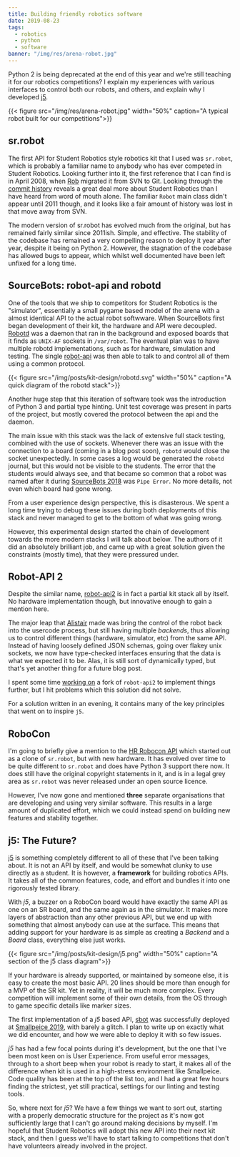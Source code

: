 ```yaml
---
title: Building friendly robotics software
date: 2019-08-23
tags:
  - robotics
  - python
  - software
banner: "/img/res/arena-robot.jpg"
---
```


Python 2 is being deprecated at the end of this year and we're still teaching it for our robotics competitions? I explain my experiences with various interfaces to control both our robots, and others, and explain why I developed [j5](https://github.com/j5api/j5).

{{< figure src="/img/res/arena-robot.jpg" width="50%" caption="A typical robot built for our competitions">}}

## sr.robot

The first API for Student Robotics style robotics kit that I used was `sr.robot`, which is probably a familiar name to anybody who has ever competed in Student Robotics. Looking further into it, the first reference that I can find is in April 2008, when [Rob](https://robspanton.com/) migrated it from SVN to Git. Looking through the [commit history](https://www.studentrobotics.org/cgit/pyenv.git/log/) reveals a great deal more about Student Robotics than I have heard from word of mouth alone. The familiar `Robot` main class didn't appear until 2011 though, and it looks like a fair amount of history was lost in that move away from SVN. 

The modern version of sr.robot has evolved much from the original, but has remained fairly similar since 2011ish. Simple, and effective. The stability of the codebase has remained a very compelling reason to deploy it year after year, despite it being on Python 2. However, the stagnation of the codebase has allowed bugs to appear, which whilst well documented have been left unfixed for a long time.

## SourceBots: robot-api and robotd

One of the tools that we ship to competitors for Student Robotics is the "simulator", essentially a small pygame based model of the arena with a almost identical API to the actual robot softwware. When SourceBots first began development of their kit, the hardware and API were decoupled. [Robotd](https://github.com/sourcebots/robotd) was a daemon that ran in the background and exposed boards that it finds as `UNIX-AF` sockets in `/var/robot`. The eventual plan was to have multiple robotd implementations, such as for hardware, simulation and testing. The single [robot-api](https://github.com/sourcebots/robot-api) was then able to talk to and control all of them using a common protocol.

{{< figure src="/img/posts/kit-design/robotd.svg" width="50%" caption="A quick diagram of the robotd stack">}}

Another huge step that this iteration of software took was the introduction of Python 3 and partial type hinting. Unit test coverage was present in parts of the project, but mostly covered the protocol between the api and the daemon.

The main issue with this stack was the lack of extensive full stack testing, combined with the use of sockets. Whenever there was an issue with the connection to a board (coming in a blog post soon), `robotd` would close the socket unexpectedly. In some cases a log would be generated the `robotd` journal, but this would not be visible to the students. The error that the students would always see, and that became so common that a robot was named after it during [SourceBots 2018](/posts/sb2018) was `Pipe Error`. No more details, not even which board had gone wrong.

From a user experience design perspective, this is disasterous. We spent a long time trying to debug these issues during both deployments of this stack and never managed to get to the bottom of what was going wrong.

However, this experimental design started the chain of development towards the more modern stacks I will talk about below. The authors of it did an absolutely brilliant job, and came up with a great solution given the constraints (mostly time), that they were pressured under.

## Robot-API 2

Despite the similar name, [robot-api2](https://github.com/prophile/robot-api2) is in fact a partial kit stack all by itself. No hardware implementation though, but innovative enough to gain a mention here.

The major leap that [Alistair](https://alynn.co.uk) made was bring the control of the robot back into the usercode process, but still having multiple _backends_, thus allowing us to control different things (hardware, simulator, etc) from the same API. Instead of having loosely defined JSON schemas, going over flakey unix sockets, we now have type-checked interfaces ensuring that the data is what we expected it to be. Alas, it is still sort of dynamically typed, but that's yet another thing for a future blog post.

I spent some time [working on](https://github.com/trickeydan/robot-api2/) a fork of `robot-api2` to implement things further, but I hit problems which this solution did not solve.

For a solution written in an evening, it contains many of the key principles that went on to inspire `j5`.

## RoboCon

I'm going to briefly give a mention to the [HR Robocon API](https://hr-robocon.org/docs/) which started out as a clone of `sr.robot`, but with new hardware. It has evolved over time to be quite different to `sr.robot` and does have Python 3 support there now. It does still have the original copyright statements in it, and is in a legal grey area as `sr.robot` was never released under an open source licence. 

However, I've now gone and mentioned **three** separate organisations that are developing and using very similar software. This results in a large amount of duplicated effort, which we could instead spend on building new features and stability together.

## j5: The Future?

[j5](https://github.com/j5api/j5) is something completely different to all of these that I've been talking about. It is not an API by itself, and would be somewhat clunky to use directly as a student. It is however, a **framework** for building robotics APIs. It takes all of the common features, code, and effort and bundles it into one rigorously tested library.

With _j5_, a buzzer on a RoboCon board would have exactly the same API as one on an SR board, and the same again as in the simulator. It makes more layers of abstraction than any other previous API, but we end up with something that almost anybody can use at the surface. This means that adding support for your hardware is as simple as creating a *Backend* and a *Board* class, everything else just works.

{{< figure src="/img/posts/kit-design/j5.png" width="50%" caption="A section of the j5 class diagram">}}

If your hardware is already supported, or maintained by someone else, it is easy to create the most basic API. 20 lines should be more than enough for a MVP of the SR kit. Yet in reality, it will be much more complex. Every competition will implement some of their own details, from the OS through to game specific details like marker sizes.

The first implementation of a *j5* based API, [sbot](https://github.com/sourcebots/sbot) was successfully deployed at [Smallpeice 2019](/posts/smallpeice2019), with barely a glitch. I plan to write up on exactly what we did encounter, and how we were able to deploy it with so few issues.

*j5* has had a few focal points during it's development, but the one that I've been most keen on is User Experience. From useful error messages, through to a short beep when your robot is ready to start, it makes all of the difference when kit is used in a high-stress environment like Smallpeice. Code quality has been at the top of the list too, and I had a great few hours finding the strictest, yet still practical, settings for our linting and testing tools.

So, where next for *j5*? We have a few things we want to sort out, starting with a properly democratic structure for the project as it's now got sufficiently large that I can't go around making decisions by myself. I'm hopeful that Student Robotics will adopt this new API into their next kit stack, and then I guess we'll have to start talking to competitions that don't have volunteers already involved in the project. 
